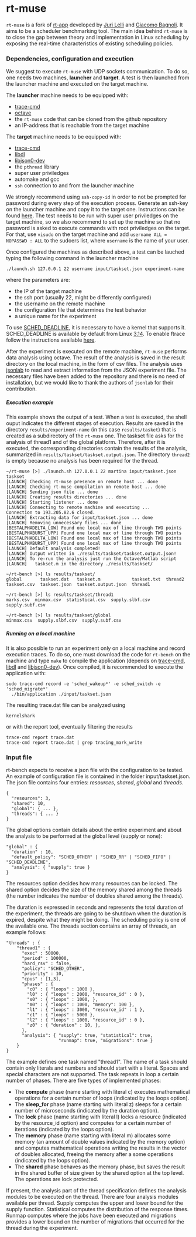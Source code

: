 rt-muse
========
 
`rt-muse` is a fork of [rt-app](https://github.com/gbagnoli/rt-app) developed by [Juri Lelli](https://github.com/jlelli) and [Giacomo Bagnoli](https://github.com/gbagnoli). It aims to be a scheduler benchmarking tool. The main idea behind `rt-muse` is to close the gap between theory and implementation in Linux scheduling by exposing the real-time characteristics of existing scheduling policies.

### Dependencies, configuration and execution

We suggest to execute `rt-muse` with UDP sockets communication. To do so, one needs two machines, **launcher** and **target**. A test is then launched from the launcher machine and executed on the target machine.

The **launcher** machine needs to be equipped with:
* [trace-cmd](http://lwn.net/Articles/410200/)
* [octave](https://www.gnu.org/software/octave/)
* the `rt-muse` code that can be cloned from the github repository
* an IP-address that is reachable from the target machine

The **target** machine needs to be equipped with:
* [trace-cmd](http://lwn.net/Articles/410200/)
* [libdl](https://github.com/gbagnoli/rt-app/tree/master/libdl)
* [libjson0-dev](https://packages.debian.org/search?keywords=libjson0-dev)
* the `pthread` library
* super user priviledges
* automake and gcc
* `ssh` connection to and from the launcher machine

We strongly recommend using `ssh-copy-id` in order to not be prompted for password during every step of the execution process. Generate an ssh-key on the launcher machine and copy it to the target one. Instructions can be found [here](http://www.thegeekstuff.com/2008/11/3-steps-to-perform-ssh-login-without-password-using-ssh-keygen-ssh-copy-id/). The test needs to be run with super user priviledges on the target machine, so we also recommend to set up the machine so that no password is asked to execute commands with root priviledges on the target. For that, use `visudo` on the target machine and add `username ALL = NOPASSWD : ALL` to the sudoers list, where `username` is the name of your user.

Once configured the machines as described above, a test can be lauched typing the following command in the launcher machine
```
./launch.sh 127.0.0.1 22 username input/taskset.json experiment-name
```
where the parameters are:
* the IP of the target machine
* the ssh port (usually 22, might be differently configured)
* the username on the remote machine
* the configuration file that determines the test behavior
* a unique name for the experiment

To use [SCHED_DEADLINE](http://en.wikipedia.org/wiki/SCHED_DEADLINE), it is necessary to have a kernel that supports it. SCHED_DEADLINE is available by default from Linux [3.14](http://kernelnewbies.org/Linux_3.14#head-651929cdcf19cc2e2cfc7feb16b78ef963d195fe). To enable ftrace follow the instructions available [here](http://lwn.net/Articles/425583/).

After the experiment is executed on the remote machine, `rt-muse` performs data analysis using octave. The result of the analysis is saved in the result directory on the local machine, in the form of csv files. The analysis uses [jsonlab](http://iso2mesh.sourceforge.net/cgi-bin/index.cgi?jsonlab) to read and extract information from the JSON experiment file. The necessary files have been added to the repository and there is no need of installation, but we would like to thank the authors of `jsonlab` for their contribution.

##### Execution example

This example shows the output of a test. When a test is executed, the shell ouput indicates the different stages of execution. Results are saved in the directory `results/experiment-name` (in this case `results/tasket`) that is created as a subdirectory of the `rt-muse` one. The taskset file asks for the analysis of thread1 and of the global platform. Therefore, after it is executed, the corresponding directories contain the results of the analysis, summarized in `results/taskset/taskset.output.json`. The directory `thread2` is empty because no analysis has been required for the thread.
```
~/rt-muse [>] ./launch.sh 127.0.0.1 22 martina input/taskset.json taskset
[LAUNCH] Checking rt-muse presence on remote host ... done
[LAUNCH] Checking rt-muse compilation on remote host ... done
[LAUNCH] Sending json file ... done
[LAUNCH] Creating results directories ... done
[LAUNCH] Starting listener ... done
[LAUNCH] Connecting to remote machine and executing ...
Connection to 193.205.82.6 closed.
[LAUNCH] Extracting data for input/taskset.json ... done
[LAUNCH] Removing unnecessary files ... done
[BESTALPHADELTA_LOW] Found one local max of line through TWO points
[BESTALPHABURST_UPP] Found one local max of line through TWO points
[BESTALPHADELTA_LOW] Found one local max of line through TWO points
[BESTALPHABURST_UPP] Found one local max of line through TWO points
[LAUNCH] Default analysis completed!
[LAUNCH] Output written in ./results/taskset/taskset.output.json!
[LAUNCH] To re-run the analysis just run the Octave/Matlab script
[LAUNCH]   taskset.m in the directory ./results/taskset/

~/rt-bench [>] ls results/taskset/
global       taskset.dat   taskset.m            taskset.txt  thread2
taskset.csv  taskset.json  taskset.output.json  thread1

~/rt-bench [>] ls results/taskset/thread1
marks.csv  minmax.csv  statistical.csv  supply.slbf.csv  supply.subf.csv

~/rt-bench [>] ls results/taskset/global
minmax.csv  supply.slbf.csv  supply.subf.csv

```

##### Running on a local machine

It is also possible to run an experiment only on a local machine and record execution traces. To do so, one must download the code for `rt-bench` on the machine and type `make` to compile the application (depends on [trace-cmd](http://lwn.net/Articles/410200/), [libdl](https://github.com/gbagnoli/rt-app/tree/master/libdl) and [libjson0-dev](https://packages.debian.org/search?keywords=libjson0-dev)). Once compiled, it is recommended to execute the application with:
```
sudo trace-cmd record -e 'sched_wakeup*' -e sched_switch -e 'sched_migrate*'
  ./bin/application ./input/taskset.json
```
The resulting trace.dat file can be analyzed using
```
kernelshark
```
or with the report tool, eventually filtering the results
```
trace-cmd report trace.dat
trace-cmd report trace.dat | grep tracing_mark_write
```

### Input file

rt-bench expects to receive a json file with the configuration to be tested. An example of configuration file is contained in the folder input/taskset.json. The json file contains four entries: _resources_, _shared_, _global_ and _threads_.

``` 
{
  "resources": 3,
  "shared": 10,
  "global": { ... },
  "threads": { ... }
}
``` 
The global options contain details about the entire experiment and about the analysis to be performed at the global level (supply or none):
``` 
"global" : {
  "duration" : 10,
  "default_policy": "SCHED_OTHER" | "SCHED_RR" | "SCHED_FIFO" | "SCHED_DEADLINE",
  "analysis": { "supply": true }
}
``` 
The resources option decides how many resources can be locked. The shared option decides the size of the memory shared among the threads (the number indicates the number of doubles shared among the threads).

The duration is expressed in seconds and represents the total duration of the experiment, the threads are going to be shutdown when the duration is expired, despite what they might be doing. The scheduling policy is one of the available one. 
The threads section contains an array of threads, an example follows:

``` 
"threads" : {
    "thread1" : {
      "exec" : 50000,
      "period" : 100000,
      "hard_rsv" : false, 
      "policy": "SCHED_OTHER",
      "priority" : 10,
      "cpus" : [1,3],
      "phases" : {
        "c0" : { "loops" : 1000 },
        "l0" : { "loops" : 2000, "resource_id" : 0 },
        "s0" : { "loops" : 1000, },
        "m0" : { "loops" : 1000, "memory": 100 },
        "l1" : { "loops" : 3000, "resource_id" : 1 },
        "c1" : { "loops" : 5000 },
        "l2" : { "loops" : 1000, "resource_id" : 0 },
        "z0" : { "duration" : 10, },
      },
      "analysis": { "supply": true, "statistical": true,
                    "runmap": true, "migrations": true }
    }
}
``` 

The example defines one task named "thread1". The name of a task should contain only literals and numbers and should start with a literal. Spaces and special characters are not supported. The task repeats in loop a certain number of phases. There are five types of implemented phases:
* The **compute** phase (name starting with literal c) executes mathematical operations for a certain number of loops (indicated by the loops option).
* The **sleep_for** phase (name starting with literal z) sleeps for a certain number of microseconds (indicated by the duration option).
* The **lock** phase (name starting with literal l) locks a resource (indicated by the resource_id option) and computes for a certain number of iterations (indicated by the loops option).
* The **memory** phase (name starting with literal m) allocates some memory (an amount of double values indicated by the memory option) and computes mathematical operations writing the results in the vector of doubles allocated, freeing the memory after a some operations (indicated by the loops option).
* The **shared** phase behaves as the memory phase, but saves the result in the shared buffer of size given by the shared option at the top level. The operations are lock protected.

If present, the analysis part of the thread specification defines the analysis modules to be executed on the thread. There are four analysis modules available per thread. Supply computes the upper and lower bound for the supply function. Statistical computes the distribution of the response times. Runmap computes where the jobs have been executed and migrations provides a lower bound on the number of migrations that occurred for the thread during the experiment.
